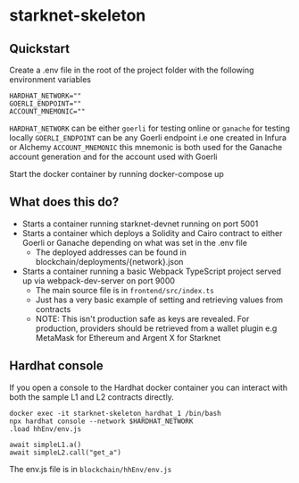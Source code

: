 # starknet-skeleton

## Quickstart

Create a .env file in the root of the project folder with the following environment variables

    HARDHAT_NETWORK=""
    GOERLI_ENDPOINT=""
    ACCOUNT_MNEMONIC=""

`HARDHAT_NETWORK` can be either `goerli` for testing online or `ganache` for testing locally
`GOERLI_ENDPOINT` can be any Goerli endpoint i.e one created in Infura or Alchemy
`ACCOUNT_MNEMONIC` this mnemonic is both used for the Ganache account generation and for the account used with Goerli

Start the docker container by running
    docker-compose up

## What does this do?

- Starts a container running starknet-devnet running on port 5001
- Starts a container which deploys a Solidity and Cairo contract to either Goerli or Ganache depending on what was set in the .env file
  - The deployed addresses can be found in blockchain/deployments/{network}.json
- Starts a container running a basic Webpack TypeScript project served up via webpack-dev-server on port 9000
  - The main source file is in `frontend/src/index.ts`
  - Just has a very basic example of setting and retrieving values from contracts
  - NOTE: This isn't production safe as keys are revealed. For production, providers should be retrieved from a wallet plugin e.g MetaMask for Ethereum and Argent X for Starknet

## Hardhat console
If you open a console to the Hardhat docker container you can interact with both the sample L1 and L2 contracts directly.

    docker exec -it starknet-skeleton_hardhat_1 /bin/bash
    npx hardhat console --network $HARDHAT_NETWORK
    .load hhEnv/env.js

    await simpleL1.a()
    await simpleL2.call("get_a")

The env.js file is in `blockchain/hhEnv/env.js`
